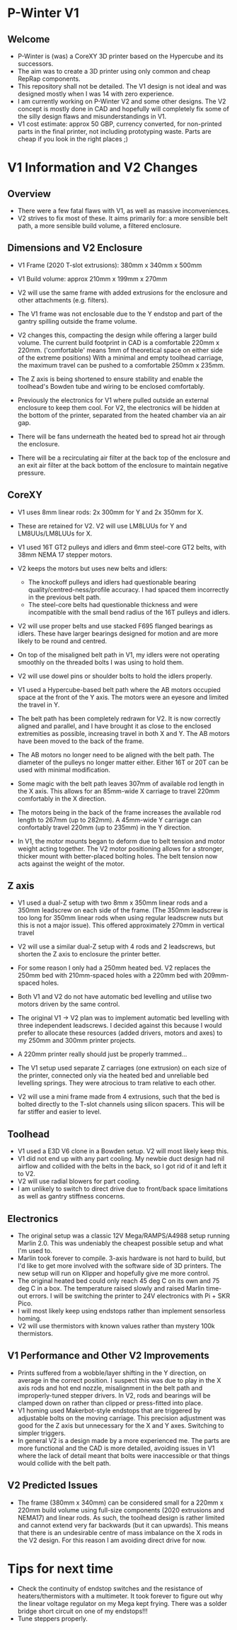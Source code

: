 # P-Winter V1

## Welcome
- P-Winter is (was) a CoreXY 3D printer based on the Hypercube and its successors.
- The aim was to create a 3D printer using only common and cheap RepRap components.
- This repository shall not be detailed. The V1 design is not ideal and was designed mostly when I was 14 with zero experience.
- I am currently working on P-Winter V2 and some other designs. The V2 concept is mostly done in CAD and hopefully will completely fix some of the silly design flaws and misunderstandings in V1.
- V1 cost estimate: approx 50 GBP, currency converted, for non-printed parts in the final printer, not including prototyping waste. Parts are cheap if you look in the right places ;)

# V1 Information and V2 Changes
## Overview
- There were a few fatal flaws with V1, as well as massive inconveniences.
- V2 strives to fix most of these. It aims primarily for: a more sensible belt path, a more sensible build volume, a filtered enclosure.

## Dimensions and V2 Enclosure
- V1 Frame (2020 T-slot extrusions): 380mm x 340mm x 500mm
- V1 Build volume: approx 210mm x 199mm x 270mm
- V2 will use the same frame with added extrusions for the enclosure and other attachments (e.g. filters).


- The V1 frame was not enclosable due to the Y endstop and part of the gantry spilling outside the frame volume.
- V2 changes this, compacting the design while offering a larger build volume. The current build footprint in CAD is a comfortable 220mm x 220mm. ('comfortable' means 1mm of theoretical space on either side of the extreme positions) With a minimal and empty toolhead carriage, the maximum travel can be pushed to a comfortable 250mm x 235mm.
- The Z axis is being shortened to ensure stability and enable the toolhead's Bowden tube and wiring to be enclosed comfortably.
- Previously the electronics for V1 where pulled outside an external enclosure to keep them cool. For V2, the electronics will be hidden at the bottom of the printer, separated from the heated chamber via an air gap.
- There will be fans underneath the heated bed to spread hot air through the enclosure.
- There will be a recirculating air filter at the back top of the enclosure and an exit air filter at the back bottom of the enclosure to maintain negative pressure.

## CoreXY
- V1 uses 8mm linear rods: 2x 300mm for Y and 2x 350mm for X.
- These are retained for V2. V2 will use LM8LUUs for Y and LM8UUs/LM8LUUs for X.


- V1 used 16T GT2 pulleys and idlers and 6mm steel-core GT2 belts, with 38mm NEMA 17 stepper motors.
- V2 keeps the motors but uses new belts and idlers:
  - The knockoff pulleys and idlers had questionable bearing quality/centred-ness/profile accuracy. I had spaced them incorrectly in the previous belt path.
  - The steel-core belts had questionable thickness and were incompatible with the small bend radius of the 16T pulleys and idlers.
- V2 will use proper belts and use stacked F695 flanged bearings as idlers. These have larger bearings designed for motion and are more likely to be round and centred.


- On top of the misaligned belt path in V1, my idlers were not operating smoothly on the threaded bolts I was using to hold them.
- V2 will use dowel pins or shoulder bolts to hold the idlers properly.


- V1 used a Hypercube-based belt path where the AB motors occupied space at the front of the Y axis. The motors were an eyesore and limited the travel in Y.
- The belt path has been completely redrawn for V2. It is now correctly aligned and parallel, and I have brought it as close to the enclosed extremities as possible, increasing travel in both X and Y. The AB motors have been moved to the back of the frame.
- The AB motors no longer need to be aligned with the belt path. The diameter of the pulleys no longer matter either. Either 16T or 20T can be used with minimal modification.


- Some magic with the belt path leaves 307mm of available rod length in the X axis. This allows for an 85mm-wide X carriage to travel 220mm comfortably in the X direction.
- The motors being in the back of the frame increases the available rod length to 267mm (up to 282mm). A 45mm-wide Y carriage can confortably travel 220mm (up to 235mm) in the Y direction.


- In V1, the motor mounts began to deform due to belt tension and motor weight acting together. The V2 motor positioning allows for a stronger, thicker mount with better-placed bolting holes. The belt tension now acts against the weight of the motor.

## Z axis
- V1 used a dual-Z setup with two 8mm x 350mm linear rods and a 350mm leadscrew on each side of the frame. (The 350mm leadscrew is too long for 350mm linear rods when using regular leadscrew nuts but this is not a major issue). This offered approximately 270mm in vertical travel
- V2 will use a similar dual-Z setup with 4 rods and 2 leadscrews, but shorten the Z axis to enclosure the printer better.
- For some reason I only had a 250mm heated bed. V2 replaces the 250mm bed with 210mm-spaced holes with a 220mm bed with 209mm-spaced holes.


- Both V1 and V2 do not have automatic bed levelling and utilise two motors driven by the same control.
- The original V1 -> V2 plan was to implement automatic bed levelling with three independent leadscrews. I decided against this because I would prefer to allocate these resources (added drivers, motors and axes) to my 250mm and 300mm printer projects.
- A 220mm printer really should just be properly trammed...


- The V1 setup used separate Z carriages (one extrusion) on each size of the printer, connected only via the heated bed and unreliable bed levelling springs. They were atrocious to tram relative to each other.
- V2 will use a mini frame made from 4 extrusions, such that the bed is bolted directly to the T-slot channels using silicon spacers. This will be far stiffer and easier to level.

## Toolhead
- V1 used a E3D V6 clone in a Bowden setup. V2 will most likely keep this.
- V1 did not end up with any part cooling. My newbie duct design had nil airflow and collided with the belts in the back, so I got rid of it and left it to V2.
- V2 will use radial blowers for part cooling.
- I am unlikely to switch to direct drive due to front/back space limitations as well as gantry stiffness concerns.

## Electronics
- The original setup was a classic 12V Mega/RAMPS/A4988 setup running Marlin 2.0. This was undeniably the cheapest possible setup and what I'm used to.
- Marlin took forever to compile. 3-axis hardware is not hard to build, but I'd like to get more involved with the software side of 3D printers. The new setup will run on Klipper and hopefully give me more control.
- The original heated bed could only reach 45 deg C on its own and 75 deg C in a box. The temperature raised slowly and raised Marlin time-out errors. I will be switching the printer to 24V electronics with Pi + SKR Pico.
- I will most likely keep using endstops rather than implement sensorless homing.
- V2 will use thermistors with known values rather than mystery 100k thermistors.

## V1 Performance and Other V2 Improvements
- Prints suffered from a wobble/layer shifting in the Y direction, on average in the correct position. I suspect this was due to play in the X axis rods and hot end nozzle, misalignment in the belt path and improperly-tuned stepper drivers. In V2, rods and bearings will be clamped down on rather than clipped or press-fitted into place.
- V1 homing used Makerbot-style endstops that are triggered by adjustable bolts on the moving carriage. This precision adjustment was good for the Z axis but unnecessary for the X and Y axes. Switching to simpler triggers.
- In general V2 is a design made by a more experienced me. The parts are more functional and the CAD is more detailed, avoiding issues in V1 where the lack of detail meant that bolts were inaccessible or that things would collide with the belt path.

## V2 Predicted Issues
- The frame (380mm x 340mm) can be considered small for a 220mm x 220mm build volume using full-size components (2020 extrusions and NEMA17) and linear rods. As such, the toolhead design is rather limited and cannot extend very far backwards (but it can upwards). This means that there is an undesirable centre of mass imbalance on the X rods in the V2 design. For this reason I am avoiding direct drive for now.

# Tips for next time
- Check the continuity of endstop switches and the resistance of heaters/thermistors with a multimeter. It took forever to figure out why the linear voltage regulator on my Mega kept frying. There was a solder bridge short circuit on one of my endstops!!!
- Tune steppers properly.
